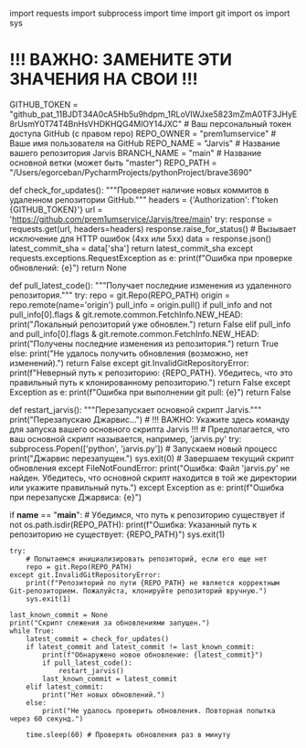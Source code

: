 import requests
import subprocess
import time
import git
import os
import sys

# !!! ВАЖНО: ЗАМЕНИТЕ ЭТИ ЗНАЧЕНИЯ НА СВОИ !!!
GITHUB_TOKEN = "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"  # Ваш персональный токен доступа GitHub (с правом repo)
REPO_OWNER = "prem1umservice"      # Ваше имя пользователя на GitHub
REPO_NAME = "Jarvis"          # Название вашего репозитория Jarvis
BRANCH_NAME = "main"              # Название основной ветки (может быть "master")
REPO_PATH = "/Users/egorceban/PycharmProjects/pythonProject/brave3690"

def check_for_updates():
    """Проверяет наличие новых коммитов в удаленном репозитории GitHub."""
    headers = {'Authorization': f'token {GITHUB_TOKEN}'}
    url = 'https://github.com/prem1umservice/Jarvis/tree/main'
    try:
        response = requests.get(url, headers=headers)
        response.raise_for_status()  # Вызывает исключение для HTTP ошибок (4xx или 5xx)
        data = response.json()
        latest_commit_sha = data['sha']
        return latest_commit_sha
    except requests.exceptions.RequestException as e:
        print(f"Ошибка при проверке обновлений: {e}")
        return None

def pull_latest_code():
    """Получает последние изменения из удаленного репозитория."""
    try:
        repo = git.Repo(REPO_PATH)
        origin = repo.remote(name='origin')
        pull_info = origin.pull()
        if pull_info and not pull_info[0].flags & git.remote.common.FetchInfo.NEW_HEAD:
            print("Локальный репозиторий уже обновлен.")
            return False
        elif pull_info and pull_info[0].flags & git.remote.common.FetchInfo.NEW_HEAD:
            print("Получены последние изменения из репозитория.")
            return True
        else:
            print("Не удалось получить обновления (возможно, нет изменений).")
            return False
    except git.InvalidGitRepositoryError:
        print(f"Неверный путь к репозиторию: {REPO_PATH}. Убедитесь, что это правильный путь к клонированному репозиторию.")
        return False
    except Exception as e:
        print(f"Ошибка при выполнении git pull: {e}")
        return False

def restart_jarvis():
    """Перезапускает основной скрипт Jarvis."""
    print("Перезапускаю Джарвис...")
    # !!! ВАЖНО: Укажите здесь команду для запуска вашего основного скрипта Jarvis !!!
    # Предполагается, что ваш основной скрипт называется, например, 'jarvis.py'
    try:
        subprocess.Popen(['python', 'jarvis.py'])  # Запускаем новый процесс
        print("Джарвис перезапущен.")
        sys.exit(0) # Завершаем текущий скрипт обновления
    except FileNotFoundError:
        print("Ошибка: Файл 'jarvis.py' не найден. Убедитесь, что основной скрипт находится в той же директории или укажите правильный путь.")
    except Exception as e:
        print(f"Ошибка при перезапуске Джарвиса: {e}")

if __name__ == "__main__":
    # Убедимся, что путь к репозиторию существует
    if not os.path.isdir(REPO_PATH):
        print(f"Ошибка: Указанный путь к репозиторию не существует: {REPO_PATH}")
        sys.exit(1)

    try:
        # Попытаемся инициализировать репозиторий, если его еще нет
        repo = git.Repo(REPO_PATH)
    except git.InvalidGitRepositoryError:
        print(f"Репозиторий по пути {REPO_PATH} не является корректным Git-репозиторием. Пожалуйста, клонируйте репозиторий вручную.")
        sys.exit(1)

    last_known_commit = None
    print("Скрипт слежения за обновлениями запущен.")
    while True:
        latest_commit = check_for_updates()
        if latest_commit and latest_commit != last_known_commit:
            print(f"Обнаружено новое обновление: {latest_commit}")
            if pull_latest_code():
                restart_jarvis()
            last_known_commit = latest_commit
        elif latest_commit:
            print("Нет новых обновлений.")
        else:
            print("Не удалось проверить обновления. Повторная попытка через 60 секунд.")

        time.sleep(60) # Проверять обновления раз в минуту
